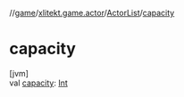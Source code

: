 //[game](../../../index.md)/[xlitekt.game.actor](../index.md)/[ActorList](index.md)/[capacity](capacity.md)

# capacity

[jvm]\
val [capacity](capacity.md): [Int](https://kotlinlang.org/api/latest/jvm/stdlib/kotlin/-int/index.html)

